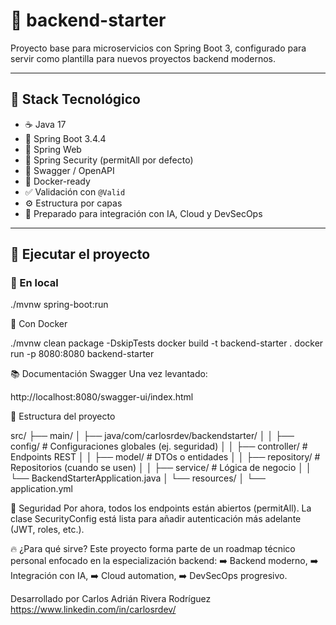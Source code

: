 # 🧱 backend-starter
Proyecto base para microservicios con Spring Boot 3, configurado para servir como plantilla para nuevos proyectos backend modernos.

---

## 🔧 Stack Tecnológico

- ☕ Java 17
- 🚀 Spring Boot 3.4.4
- 🧱 Spring Web
- 🔐 Spring Security (permitAll por defecto)
- 📝 Swagger / OpenAPI
- 🐳 Docker-ready
- ✅ Validación con `@Valid`
- ⚙️ Estructura por capas
- 🧠 Preparado para integración con IA, Cloud y DevSecOps

---

## 🚀 Ejecutar el proyecto

### 🧪 En local

./mvnw spring-boot:run

🐳 Con Docker

./mvnw clean package -DskipTests
docker build -t backend-starter .
docker run -p 8080:8080 backend-starter

📚 Documentación Swagger
Una vez levantado:

http://localhost:8080/swagger-ui/index.html

📂 Estructura del proyecto

src/
├── main/
│   ├── java/com/carlosrdev/backendstarter/
│   │   ├── config/           # Configuraciones globales (ej. seguridad)
│   │   ├── controller/       # Endpoints REST
│   │   ├── model/            # DTOs o entidades
│   │   ├── repository/       # Repositorios (cuando se usen)
│   │   ├── service/          # Lógica de negocio
│   │   └── BackendStarterApplication.java
│   └── resources/
│       └── application.yml

🔐 Seguridad
Por ahora, todos los endpoints están abiertos (permitAll).
La clase SecurityConfig está lista para añadir autenticación más adelante (JWT, roles, etc.).

🔥 ¿Para qué sirve?
Este proyecto forma parte de un roadmap técnico personal enfocado en la especialización backend:
➡️ Backend moderno,
➡️ Integración con IA,
➡️ Cloud automation,
➡️ DevSecOps progresivo.

Desarrollado por Carlos Adrián Rivera Rodríguez
https://www.linkedin.com/in/carlosrdev/
